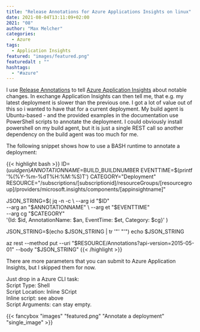 ```yaml
---
title: "Release Annotations for Azure Applications Insights on linux"
date: 2021-08-04T13:11:09+02:00
2021: "08"
author: "Max Melcher"
categories:
  - Azure
tags:
  - Application Insights
featured: "images/featured.png"
featuredalt : ""
hashtags: 
  - "#azure"
---
```


I use [Release Annotations](https://docs.microsoft.com/en-us/azure/azure-monitor/app/annotations) to tell [Azure Application Insights](https://docs.microsoft.com/en-us/azure/azure-monitor/app/app-insights-overview) about notable changes. In exchange Application Insights can then tell me, that e.g. my latest deployment is slower than the previous one. I got a lot of value out of this so i wanted to have that for a current deployment. <!--readmore-->
My build agent is Ubuntu-based - and the provided examples in the documentation use PowerShell scripts to annotate the deployment. 
I could obviously install powershell on my build agent, but it is just a single REST call so another dependency on the build agent was too much for me.

The following snippet shows how to use a BASH runtime to annotate a deployment:

{{< highlight bash >}}
ID=$(uuidgen)
ANNOTATIONNAME=$BUILD_BUILDNUMBER
EVENTTIME=$(printf '%(%Y-%m-%dT%H:%M:%S)T')
CATEGORY="Deployment"
RESOURCE="/subscriptions/[subscriptionid]/resourceGroups/[resourcegroup]/providers/microsoft.insights/components/[appinsightname]"

JSON_STRING=$( jq -n -c \
                  --arg id "$ID" \
                  --arg an "$ANNOTATIONNAME" \
                  --arg et "$EVENTTIME" \
                  --arg cg "$CATEGORY" \
                  '{Id: $id, AnnotationName: $an, EventTime: $et, Category: $cg}' ) 
                  
JSON_STRING=$(echo $JSON_STRING | tr '"' "'")
echo $JSON_STRING

az rest --method put --uri "$RESOURCE/Annotations?api-version=2015-05-01" --body "$JSON_STRING"
{{< /highlight >}}
</code>

There are more parameters that you can submit to Azure Application Insights, but I skipped them for now.

Just drop in a Azure CLI task:  
Script Type: Shell  
Script Location: Inline SCript  
Inline script: see above  
Script Arguments: can stay empty.

{{< fancybox "images" "featured.png" "Annotate a deployment" "single_image" >}}